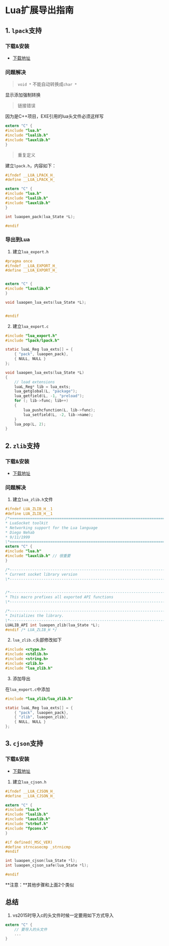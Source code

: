Lua扩展导出指南
================

## 1. `lpack`支持

### 下载&安装
- [下载地址](http://webserver2.tecgraf.puc-rio.br/~lhf/ftp/lua/#lpack)

### 问题解决
> `void *` 不能自动转换成`char *`

显示添加强制转换

> 链接错误

因为是C++项目，EXE引用的lua头文件必须这样写

```C
extern "C" {
#include "lua.h"
#include "lualib.h"
#include "lauxlib.h"
}
```
> 重复定义

建立`lpack.h`，内容如下：

```C
#ifndef __LUA_LPACK_H_
#define __LUA_LPACK_H_

extern "C" {
#include "lua.h"
#include "lualib.h"
#include "lauxlib.h"
}

int luaopen_pack(lua_State *L);

#endif
```

### 导出到Lua

1) 建立`lua_export.h`

```C
#pragma once
#ifndef __LUA_EXPORT_H_
#define __LUA_EXPORT_H_


extern "C" {
#include "lauxlib.h"
}

void luaopen_lua_exts(lua_State *L);


#endif
```

2) 建立`lua_export.c`

```C
#include "lua_export.h"
#include "lpack/lpack.h"

static luaL_Reg lua_exts[] = {
	{ "pack", luaopen_pack},
	{ NULL, NULL }
};

void luaopen_lua_exts(lua_State *L)
{
	// load extensions
	luaL_Reg* lib = lua_exts;
	lua_getglobal(L, "package");
	lua_getfield(L, -1, "preload");
	for (; lib->func; lib++)
	{
		lua_pushcfunction(L, lib->func);
		lua_setfield(L, -2, lib->name);
	}
	lua_pop(L, 2);
}

```

## 2. `zlib`支持
### 下载&安装
- [下载地址](http://zlib.net/)

### 问题解决
1) 建立`lua_zlib.h`文件

```C
#ifndef LUA_ZLIB_H__1
#define LUA_ZLIB_H__1
/*=========================================================================*\
* LuaSocket toolkit
* Networking support for the Lua language
* Diego Nehab
* 9/11/1999
\*=========================================================================*/
extern "C" {
#include "lua.h"
#include "lauxlib.h" // 很重要
}

/*-------------------------------------------------------------------------*\
* Current socket library version
\*-------------------------------------------------------------------------*/


/*-------------------------------------------------------------------------*\
* This macro prefixes all exported API functions
\*-------------------------------------------------------------------------*/

/*-------------------------------------------------------------------------*\
* Initializes the library.
\*-------------------------------------------------------------------------*/
LUALIB_API int luaopen_zlib(lua_State *L);
#endif /* LUA_ZLIB_H */

```

2) `lua_zlib.c`头部修改如下

```C
#include <ctype.h>
#include <stdlib.h>
#include <string.h>
#include <zlib.h>
#include "lua_zlib.h"
```

3) 添加导出

在`lua_export.c`中添加

```C
#include "lua_zlib/lua_zlib.h"

static luaL_Reg lua_exts[] = {
	{ "pack", luaopen_pack},
	{ "zlib", luaopen_zlib},
	{ NULL, NULL }
};
```

## 3. `cjson`支持

### 下载&安装
- [下载地址](http://www.kyne.com.au/~mark/software/lua-cjson.php)

1) 建立`lua_cjson.h`

```C
#ifndef __LUA_CJSON_H_
#define __LUA_CJSON_H_

extern "C" {
#include "lua.h"
#include "lualib.h"
#include "lauxlib.h"
#include "strbuf.h"
#include "fpconv.h"
}

#if defined(_MSC_VER)
#define strncasecmp _strnicmp
#endif

int luaopen_cjson(lua_State *l);
int luaopen_cjson_safe(lua_State *l);

#endif
```

**注意：**其他步骤和上面2个类似

## 总结
1) vs2015时导入c的头文件时候一定要用如下方式导入
```C
extern "C" {
    // 要导入的头文件
    ...
}
```